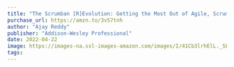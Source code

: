 ```yaml
---
title: "The Scrumban [R]Evolution: Getting the Most Out of Agile, Scrum, and Lean Kanban (Agile Software Development Series)"
purchase_url: https://amzn.to/3v57tnh
author: "Ajay Reddy"
publisher: "Addison-Wesley Professional"
date: 2022-04-22
image: https://images-na.ssl-images-amazon.com/images/I/41Cb3lrhElL._SL75_.jpg
tags:
---
```


